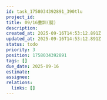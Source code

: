 ```yaml
---
id: task_1758034392891_390tlu
project_id: 
title: 09/16重訓(腿)
description: 
created_at: 2025-09-16T14:53:12.891Z
updated_at: 2025-09-16T14:53:12.891Z
status: todo
priority: 3
position: 1758034392891
tags: []
due_date: 2025-09-16
estimate: 
assignee: 
relations:
  links: []
---
```


